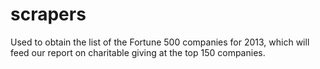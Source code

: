 scrapers
========

Used to obtain the list of the Fortune 500 companies for 2013, which will feed our report on charitable giving at the top 150 companies.
